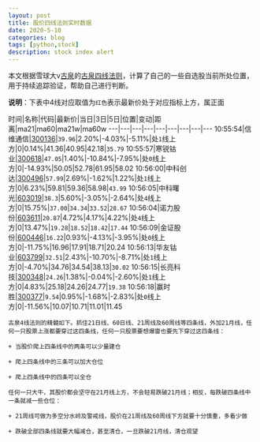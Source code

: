 ```yaml
---
layout: post
title: 股价四线法则实时数据
date: 2020-5-10
categories: blog
tags: [python,stock]
description: stock index alert
---
```



本文根据雪球大v[古泉](https://xueqiu.com/u/7148646888)的[古泉四线法则](https://xueqiu.com/7148646888/130498192)，计算了自己的一些自选股当前所处位置，用于持续追踪验证，帮助自己进行判断。

**说明**：下表中4线对应取值为`红色`表示最新价处于对应指标上方，属正面

时间|名称|代码|最新价|当日|3日|5日|位置|变动|距离|ma21|ma60|ma21w|ma60w
---|---|---|---|---|---|---|---|---
10:55:54|信维通信|[300136](https://xueqiu.com/S/SZ300136)|`39.96`|2.20%|-4.03%|-5.11%|处`1`线上方|0|0.14%|41.36|40.95|42.18|`35.79`
10:55:57|寒锐钴业|[300618](https://xueqiu.com/S/SZ300618)|`47.05`|1.40%|-10.84%|-7.95%|处`0`线上方|0|-14.93%|50.05|52.78|61.95|58.02
10:56:00|中科创达|[300496](https://xueqiu.com/S/SZ300496)|`57.99`|2.69%|-1.62%|1.22%|处`1`线上方|0|6.23%|59.81|59.36|58.98|`43.99`
10:56:05|中科曙光|[603019](https://xueqiu.com/S/SH603019)|`38.3`|5.60%|-3.05%|-2.64%|处`4`线上方|0|15.75%|`37.00`|`34.34`|`33.52`|`28.67`
10:56:04|诺力股份|[603611](https://xueqiu.com/S/SH603611)|`20.87`|4.72%|4.17%|4.22%|处`4`线上方|0|13.47%|`19.28`|`18.52`|`18.42`|`17.44`
10:56:09|金证股份|[600446](https://xueqiu.com/S/SH600446)|`16.22`|0.93%|-4.13%|-3.95%|处`0`线上方|0|-11.75%|16.96|17.91|18.71|20.24
10:56:13|华友钴业|[603799](https://xueqiu.com/S/SH603799)|`32.51`|2.43%|-10.70%|-8.71%|处`1`线上方|0|-4.70%|34.76|34.54|38.13|`30.02`
10:56:15|长亮科技|[300348](https://xueqiu.com/S/SZ300348)|`24.26`|1.38%|-0.04%|-2.60%|处`1`线上方|0|4.83%|25.18|24.26|24.77|`19.38`
10:56:18|赢时胜|[300377](https://xueqiu.com/S/SZ300377)|`9.54`|0.95%|-1.68%|-2.83%|处`0`线上方|0|-11.56%|10.07|10.71|11.01|11.45

```
古泉4线法则的精髓如下。抓住21日线、60日线、21周线及60周线等四条线，外加21月线，任何一只股票上涨都要穿过这四条线，任何一只股票要想爆雷也要先下穿过这四条线：

+ 当股价爬上四条线中的两条可以少量建仓

+ 爬上四条线中的三条可以加大仓位

+ 爬上四条线中的四条可以全仓

任何一只大牛，其股价都会坚守在21月线上方，不会轻易跌破21月线；相反，每跌破四条线中一条就减一些仓位：

+ 21周线可做为多空分水岭及警戒线，股价在21周线及60周线下方就要十分慎重，多看少做

+ 跌破全部四条线就要大幅减仓，甚至清仓，一旦跌破21月线，清仓观望
```